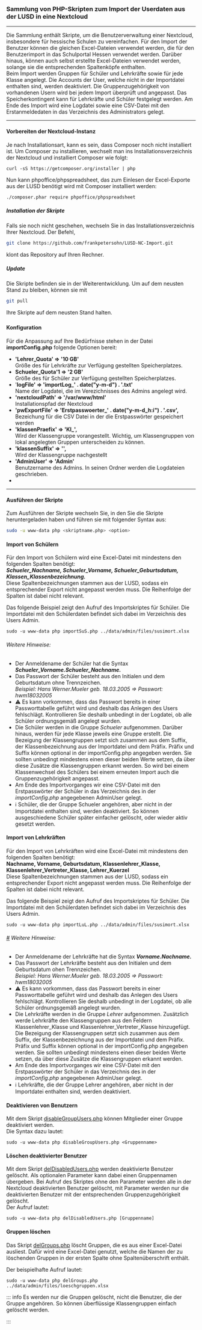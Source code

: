 ### Sammlung von PHP-Skripten zum Import der Userdaten aus der LUSD in eine Nextcloud

---

Die Sammlung enthält  Skripte, um die Benutzerverwaltung einer Nextcloud, insbesondere für hessische Schulen zu vereinfachen. Für den Import der Benutzer können die gleichen Excel-Dateien verwendet werden, die für den Benutzerimport in das Schulportal Hessen verwendet werden.  Darüber hinaus, können auch selbst erstellte Excel-Dateien verwendet werden, solange sie die entsprechenden Spaltenköpfe enthalten.  
Beim Import werden Gruppen für Schüler und Lehrkräfte sowie für jede Klasse angelegt. Die Accounts der User, welche nicht in der Importdatei enthalten sind, werden deaktiviert.  Die Gruppenzugehörigkeit von vorhandenen Usern wird bei jedem Import überprüft und angepasst. Das Speicherkontingent kann für Lehrkräfte und Schüler festgelegt werden. Am Ende des Import wird eine Logdatei sowie eine CSV-Datei mit den Erstanmeldedaten in das Verzeichnis des Administrators gelegt.

---

#### Vorbereiten der Nextcloud-Instanz

Je nach Installationsart, kann es sein, dass Composer noch nicht installiert ist. Um Composer zu installieren, wechselt man ins Installationsverzeichnis der Nextcloud und installiert Composer wie folgt:

```
curl -sS https://getcomposer.org/installer | php
```

Nun kann phpoffice/phpspreadsheet, das zum Einlesen der Excel-Exporte aus der LUSD benötigt wird mit Composer installiert werden:

```sh
./composer.phar require phpoffice/phpspreadsheet	
```

##### Installation der Skripte

Falls sie noch nicht geschehen, wechseln Sie in das Installationsverzeichnis Ihrer Nextcloud. Der  Befehl,

```bash
git clone https://github.com/frankpetersohn/LUSD-NC-Import.git
```

klont das Repository auf Ihren Rechner.

##### Update

Die Skripte befinden sie in der Weiterentwicklung. Um auf dem neusten Stand zu bleiben, können sie mit

```bash
git pull
```

Ihre Skripte auf dem neusten Stand halten.

##### 

#### Konfiguration

Für die Anpassung auf Ihre Bedürfnisse stehen in der Datei **importConfig.php** folgende Optionen bereit:

- **'Lehrer_Quota' => '10 GB'**  
  Größe des für Lehrkräfte zur Verfügung gestellten Speicherplatzes.
- **Schueler_Quota'1  => '2 GB'**  
  Größe des für Schüler zur Verfügung gestellten Speicherplatzes.
- '**logFile' => 'importLog\_' . date("y-m-d") . '.txt'**  
  Name der Logdatei, die im Verezichnisses des Admins angelegt wird.
- **'nextcloudPath' => '/var/www/html'**  
  Installationspfad der Nextcloud
- **'pwExportFile' => 'Erstpasswoerter\_' . date("y-m-d_h:i") . '.csv',**  
  Bezeichung für die CSV Datei in der die Erstpasswörter gespeichert werden
- **'klassenPraefix' => 'Kl\_',**  
  Wird der Klassengruppe vorangestellt. Wichtig, um Klassengruppen von lokal angelegten Gruppen unterscheiden zu können.
- **'klassenSuffix' => '',**  
  Wird der Klassengruppe nachgestellt
- **'AdminUser' => 'Admin'**  
  Benutzername des Admins. In seinen Ordner werden die Logdateien geschrieben.
- 

---

#### Ausführen der Skripte

Zum Ausführen der Skripte wechseln Sie, in den Sie die Skripte heruntergeladen haben und führen sie mit folgender Syntax aus:

```sh
sudo -u www-data php <skriptname.php> <option>
```

#### Import von Schülern

Für den Import von Schülern wird eine Excel-Datei mit mindestens den folgenden Spalten benötigt:  
***Schueler_Nachname, Schueler_Vorname, Schueler_Geburtsdatum, Klassen_Klassenbezeichnung.***  
Diese Spaltenbezeichnungen stammen aus der LUSD, sodass ein entsprechender Export nicht angepasst werden muss. Die Reihenfolge der Spalten ist dabei nicht relevant.

Das folgende Beispiel zeigt den Aufruf des Importskriptes für Schüler. Die Importdatei mit den Schülerdaten befindet sich dabei im Verzeichnis des Users Admin.

```
sudo -u www-data php importSuS.php ../data/admin/files/susimort.xlsx
```

###### Weitere Hinweise:

- Der Anmeldename der Schüler hat die Syntax ***Schueler_Vorname.Schueler_Nachname.***
- Das Passwort der Schüler besteht aus den Initialen und dem Geburtsdatum ohne Trennzeichen.  
  *Beispiel: Hans Werner.Mueler geb. 18.03.2005 => Passwort: hwm18032005*
- ⚠️ Es kann vorkommen, dass das Passwort bereits in einer Passworttabelle geführt wird und deshalb das Anlegen des Users fehlschlägt. Kontrollieren Sie deshalb unbedingt in der Logdatei, ob alle Schüler ordnungsgemäß angelegt wurden.
- Die Schüler werden in die Gruppe *Schueler* aufgenommen. Darüber hinaus, werden für jede Klasse jeweils eine Gruppe erstellt. Die Bezeigung der Klassengruppen setzt sich zusammen aus dem Suffix, der Klassenbezeichnung aus der Importdatei und dem Präfix. Präfix und Suffix können optional in der importConfig.php angegeben werden.  Sie sollten unbedingt mindestens einen dieser beiden Werte setzen, da über diese Zusätze die Klassengruppen erkannt werden. So wird bei einem Klassenwechsel des Schülers bei einem erneuten Import auch die Gruppenzugehörigkeit angepasst.
- Am Ende des Importvorganges wir eine CSV-Datei mit den Erstpasswörter der Schüler in das Verzeichnis des in der *importConfig.php* angegebenen AdminUser gelegt.
- ℹ️ Schüler,  die der Gruppe Schueler angehören, aber nicht in der Importdatei enthalten sind, werden deaktiviert. So können ausgeschiedene Schüler später einfacher gelöscht, oder wieder aktiv gesetzt werden. 

#### Import von Lehrkräften

Für den Import von Lehrkräften wird eine Excel-Datei mit mindestens den folgenden Spalten benötigt:  
**Nachname, Vorname, Geburtsdatum, Klassenlehrer_Klasse, Klassenlehrer_Vertreter_Klasse, Lehrer_Kuerzel**  
Diese Spaltenbezeichnungen stammen aus der LUSD, sodass ein entsprechender Export nicht angepasst werden muss. Die Reihenfolge der Spalten ist dabei nicht relevant.

Das folgende Beispiel zeigt den Aufruf des Importskriptes für Schüler. Die Importdatei mit den Schülerdaten befindet sich dabei im Verzeichnis des Users Admin.

```
sudo -u www-data php importLuL.php ../data/admin/files/susimort.xlsx
```

###### [\#](https://cloud.berufsschulcampus.de/apps/files/files/3106?dir=/SEK&openfile=true#h-weitere-hinweise "Verweis zu diesem Abschnitt") Weitere Hinweise:

- Der Anmeldename der Lehrkräfte hat die Syntax ***Vorname.Nachname.***
- Das Passwort der Lehrkräfte besteht aus den Initialen und dem Geburtsdatum ohen Trennzeichen.  
  *Beispiel: Hans Werner.Mueler geb. 18.03.2005 => Passwort: hwm18032005*
- ⚠️ Es kann vorkommen, dass das Passwort bereits in einer Passworttabelle geführt wird und deshalb das Anlegen des Users fehlschlägt. Kontrollieren Sie deshalb unbedingt in der Logdatei, ob alle Schüler ordnungsgemäß angelegt wurden.
- Die Lehrkräfte werden in die Gruppe *Lehrer*  aufgenommen. Zusätzlich werde Lehrkräfte den Klassengruppen aus den Feldern Klassenlehrer_Klasse und Klassenlehrer_Vertreter_Klasse hinzugefügt. Die Bezeigung der Klassengruppen setzt sich zusammen aus dem Suffix, der Klassenbezeichnung aus der Importdatei und dem Präfix. Präfix und Suffix können optional in der importConfig.php angegeben werden.  Sie sollten unbedingt mindestens einen dieser beiden Werte setzen, da über diese Zusätze die Klassengruppen erkannt werden. 
- Am Ende des Importvorganges wir eine CSV-Datei mit den Erstpasswörter der Schüler in das Verzeichnis des in der *importConfig.php* angegebenen AdminUser gelegt.
- ℹ️ Lehrkräfte,  die der Gruppe Lehrer angehören, aber nicht in der Importdatei enthalten sind, werden deaktiviert. 

#### Deaktivieren von Benutzern 

Mit dem Skript [disableGroupUsers.php](https://github.com/frankpetersohn/LUSD-NC-Import/blob/master/disableGroupUsers.php "disableGroupUsers.php") können Mitglieder einer Gruppe deaktiviert werden.   
Die Syntax dazu lautet:

```
sudo -u www-data php disableGroupUsers.php <Gruppenname>
```

#### Löschen deaktivierter Benutzer

Mit dem Skript [delDisabledUsers.php](https://github.com/frankpetersohn/LUSD-NC-Import/blob/master/delDisabledUsers.php "delDisabledUsers.php") werden deaktivierte Benutzer gelöscht. Als optionalen Parameter kann dabei einen Gruppennamen übergeben. Bei Aufruf des Skriptes ohne den Parameter werden alle in der Nextcloud deaktivierten Benutzer gelöscht, mit Parameter werden nur die deaktivierten Benutzer mit der entsprechenden Gruppenzugehörigkeit gelöscht.  
Der Aufruf lautet:

```
sudo -u www-data php delDisabledUsers.php [Gruppenname]
```

#### Gruppen löschen

Das Skript [delGroups.php](https://github.com/frankpetersohn/LUSD-NC-Import/blob/master/delGroups.php "delGroups.php") löscht Gruppen, die es aus einer Excel-Datei ausliest. Dafür wird eine Excel-Datei genutzt, welche die Namen der zu löschenden Gruppen in der ersten Spalte ohne Spaltenüberschrift enthält.

Der beispielhafte Aufruf lautet:

```
sudo -u www-data php delGroups.php ../data/admin/files/loeschgruppen.xlsx
```

::: info
Es werden nur die Gruppen gelöscht, nicht die Benutzer, die der Gruppe angehören. So können  überflüssige Klassengruppen einfach gelöscht werden.

:::
